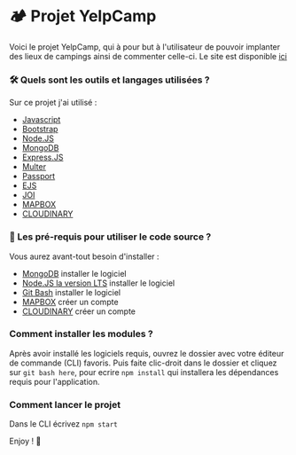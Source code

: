 # 🏕 Projet YelpCamp

Voici le projet YelpCamp, qui à pour but à l'utilisateur de pouvoir implanter des lieux de campings ainsi de commenter celle-ci.
Le site est disponible [ici](https://guarded-wildwood-12191.herokuapp.com/)

### 🛠 Quels sont les outils et langages utilisées ?

Sur ce projet j'ai utilisé :

- [Javascript](https://www.javascript.com/)
- [Bootstrap](https://getbootstrap.com/)
- [Node.JS](https://nodejs.org/en/)
- [MongoDB](https://www.mongodb.com/try/download/community)
- [Express.JS](https://expressjs.com/fr/)
- [Multer](https://github.com/expressjs/multer)
- [Passport](https://www.passportjs.org/)
- [EJS](https://ejs.co/)
- [JOI](https://joi.dev/api/?v=17.6.0)
- [MAPBOX](https://www.mapbox.com/)
- [CLOUDINARY](https://cloudinary.com/)

### 🤔 Les pré-requis pour utiliser le code source ?

Vous aurez avant-tout besoin d'installer :

- [MongoDB](https://www.mongodb.com/try/download/community) installer le logiciel
- [Node.JS la version LTS](https://nodejs.org/en/download/) installer le logiciel
- [Git Bash](https://git-scm.com/downloads) installer le logiciel
- [MAPBOX](https://www.mapbox.com/) créer un compte
- [CLOUDINARY](https://cloudinary.com/) créer un compte

### Comment installer les modules ?

Après avoir installé les logiciels requis, ouvrez le dossier avec votre éditeur de commande (CLI) favoris.
Puis faite clic-droit dans le dossier et cliquez sur `git bash here`, pour ecrire `npm install` qui installera les dépendances requis pour l'application.

### Comment lancer le projet

Dans le CLI écrivez `npm start`


Enjoy ! 🤩
